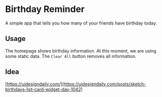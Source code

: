 # Birthday Reminder

A simple app that tells you how many of your friends have birthday today.

## Usage
The homepage shows birthday information. At this moment, we are using some static data. The `Clear All` button removes all information.

## Idea

[https://uidesigndaily.com/](https://uidesigndaily.com/posts/sketch-birthdays-list-card-widget-day-1042)
